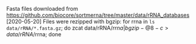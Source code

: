 Fasta files downloaded from https://github.com/biocore/sortmerna/tree/master/data/rRNA_databases [2020-05-20]
Files were rezipped with bgzip:
for rrna in `ls data/rRNA/*.fasta.gz`; do zcat data/rRNA/$rrna | bgzip -@ 8 -c > data/rRNA/$rrna; done